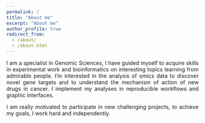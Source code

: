 ```yaml
---
permalink: /
title: "About me"
excerpt: "About me"
author_profile: true
redirect_from: 
  - /about/
  - /about.html
---
```

<div style="text-align: justify">
I am a specialist in Genomic Sciences, I have guided myself to acquire skills in experimental work and bioinformatics on interesting topics learning from admirable people. I’m interested in the analysis of omics data to discover novel gene targets and to understand the mechanism of action of new drugs in cancer. I implement my analyses in reproducible workflows and graphic interfaces. 

I am really motivated to participate in new challenging projects, to achieve my goals, I work hard and independently.

</div>
